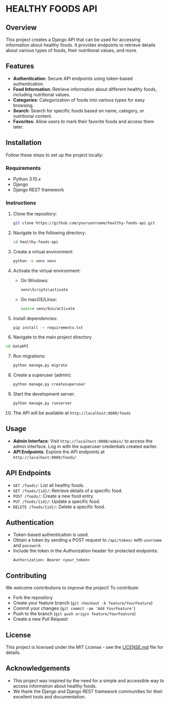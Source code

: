 # HEALTHY FOODS API

## Overview
This project creates a Django API that can be used for accessing information about healthy foods. It provides endpoints to retrieve details about various types of foods, their nutritional values, and more.

## Features
- **Authentication**: Secure API endpoints using token-based authentication.
- **Food Information**: Retrieve information about different healthy foods, including nutritional values.
- **Categories**: Categorization of foods into various types for easy browsing.
- **Search**: Search for specific foods based on name, category, or nutritional content.
- **Favorites**: Allow users to mark their favorite foods and access them later.

## Installation
Follow these steps to set up the project locally:

### Requirements
- Python 3.10.x
- Django
- Django REST framework

### Instructions
1. Clone the repository:
   ```bash
   git clone https://github.com/yourusername/healthy-foods-api.git
   ```

2. Navigate to the following directory:
   ```bash
   cd healthy-foods-api
   ```

3. Create a virtual environment:
   ```bash
   python -m venv venv
   ```

4. Activate the virtual environment:
   - On Windows:
     ```bash
     venv\Scripts\activate
     ```
   - On macOS/Linux:
     ```bash
     source venv/bin/activate
     ```

5. Install dependencies:
   ```bash
   pip install -r requirements.txt

   ```
6. Navigate to the main project directory
```bash 
cd dataAPI
```
7. Run migrations:
   ```bash
   python manage.py migrate
   ```

8. Create a superuser (admin):
   ```bash
   python manage.py createsuperuser
   ```

9. Start the development server:
   ```bash
   python manage.py runserver
   ```

10. The API will be available at `http://localhost:8000/foods`

## Usage
- **Admin Interface**: Visit `http://localhost:8000/admin/` to access the admin interface. Log in with the superuser credentials created earlier.
- **API Endpoints**: Explore the API endpoints at `http://localhost:8000/foods/`

## API Endpoints
- `GET /foods/`: List all healthy foods.
- `GET /foods/{id}/`: Retrieve details of a specific food.
- `POST /foods/`: Create a new food entry.
- `PUT /foods/{id}/`: Update a specific food.
- `DELETE /foods/{id}/`: Delete a specific food.

## Authentication
- Token-based authentication is used.
- Obtain a token by sending a POST request to `/api/token/` with `username` and `password`.
- Include the token in the Authorization header for protected endpoints:
  ```
  Authorization: Bearer <your_token>
  ```

## Contributing
We welcome contributions to improve the project! To contribute:
- Fork the repository
- Create your feature branch (`git checkout -b feature/YourFeature`)
- Commit your changes (`git commit -am 'Add YourFeature'`)
- Push to the branch (`git push origin feature/YourFeature`)
- Create a new Pull Request

## License
This project is licensed under the MIT License - see the [LICENSE.md](https://www.mit.edu/~amini/LICENSE.md) file for details.

## Acknowledgements
- This project was inspired by the need for a simple and accessible way to access information about healthy foods.
- We thank the Django and Django REST framework communities for their excellent tools and documentation.
